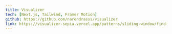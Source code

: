 ```yaml
---
title: Visualizer
tech: [Next.js, Tailwind, Framer Motion]
github: https://github.com/narendrasss/visualizer
link: https://visualizer-sepia.vercel.app/patterns/sliding-window/find-all-averages
---
```

